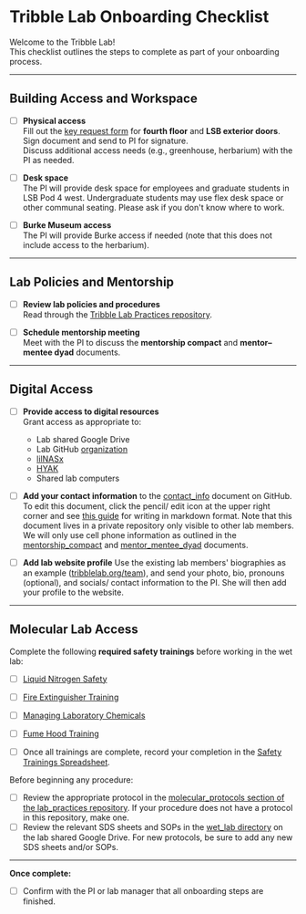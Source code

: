 # Tribble Lab Onboarding Checklist

Welcome to the Tribble Lab!  
This checklist outlines the steps to complete as part of your onboarding process. 

---

## Building Access and Workspace

- [ ] **Physical access**  
  Fill out the [key request form](https://www.biology.washington.edu/admin-gateway/departmental/key-cardswipe-access) for **fourth floor** and **LSB exterior doors**. Sign document and send to PI for signature.   
  Discuss additional access needs (e.g., greenhouse, herbarium) with the PI as needed.

- [ ] **Desk space**  
  The PI will provide desk space for employees and graduate students in LSB Pod 4 west. Undergraduate students may use flex desk space or other communal seating. Please ask if you don't know where to work. 

- [ ] **Burke Museum access**  
  The PI will provide Burke access if needed (note that this does not include access to the herbarium).

---

## Lab Policies and Mentorship

- [ ] **Review lab policies and procedures**  
  Read through the [Tribble Lab Practices repository](https://github.com/tribblelab/lab_practices).

- [ ] **Schedule mentorship meeting**  
  Meet with the PI to discuss the **mentorship compact** and **mentor–mentee dyad** documents.

---

## Digital Access

- [ ] **Provide access to digital resources**  
  Grant access as appropriate to:  
  - Lab shared Google Drive
  - Lab GitHub [organization](https://github.com/tribblelab)  
  - [lilNASx](https://github.com/tribblelab/lab_practices/blob/main/server_info.md)  
  - [HYAK](https://hyak.uw.edu/docs/)
  - Shared lab computers

- [ ] **Add your contact information** to the [contact_info](https://github.com/tribblelab/internal/blob/main/contact_info.md) document on GitHub. To edit this document, click the pencil/ edit icon at the upper right corner and see [this guide](https://docs.github.com/en/get-started/writing-on-github/getting-started-with-writing-and-formatting-on-github/quickstart-for-writing-on-github) for writing in markdown format. Note that this document lives in a private repository only visible to other lab members. We will only use cell phone information as outlined in the [mentorship_compact](https://github.com/tribblelab/lab_practices/blob/main/mentorship_compact.md) and [mentor_mentee_dyad](https://github.com/tribblelab/lab_practices/blob/main/mentor_mentee_dyad.md) documents.

- [ ] **Add lab website profile**
  Use the existing lab members' biographies as an example ([tribblelab.org/team](https://tribblelab.org/team)), and send your photo, bio, pronouns (optional), and socials/ contact information to the PI. She will then add your profile to the website. 

---

## Molecular Lab Access

Complete the following **required safety trainings** before working in the wet lab:

- [ ] [Liquid Nitrogen Safety](https://www.ehs.washington.edu/training/liquid-nitrogen-safety-online)  
- [ ] [Fire Extinguisher Training](https://www.ehs.washington.edu/training/fire-extinguisher-training-online)  
- [ ] [Managing Laboratory Chemicals](https://www.ehs.washington.edu/training/managing-laboratory-chemicals-online)  
- [ ] [Fume Hood Training](https://www.ehs.washington.edu/training/fume-hood-training-online)

- [ ] Once all trainings are complete, record your completion in the [Safety Trainings Spreadsheet](https://urldefense.com/v3/__https://docs.google.com/spreadsheets/d/1BtiMnVqTWQKF9rYF_aulB1vvZxq-NE3c0_LEdKh-x2Y/edit?usp=sharing__;!!K-Hz7m0Vt54!k9WFPTDmiu90a9z_AUDf5tvNnpFIb9Iyq8R-SBdWregKi-PGcVRdTUHOIku3QubhW2XEZ80WrmNn55lFY6pKVaYtv4g$).

Before beginning any procedure:

- [ ] Review the appropriate protocol in the [molecular_protocols section of the lab_practices repository](https://github.com/tribblelab/lab_practices/tree/main/molecular_protocols). If your procedure does not have a protocol in this repository, make one. 
- [ ] Review the relevant SDS sheets and SOPs in the [wet_lab directory](https://drive.google.com/drive/folders/1J7hvO_3rrFGMuC97lV8Th66K7FN8YiBe?usp=drive_link) on the lab shared Google Drive. For new protocols, be sure to add any new SDS sheets and/or SOPs. 

---

**Once complete:**  
- [ ] Confirm with the PI or lab manager that all onboarding steps are finished.
